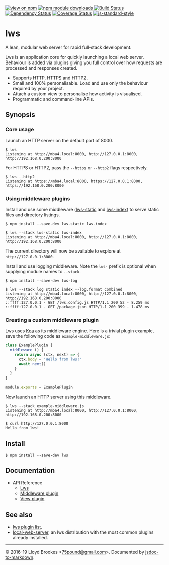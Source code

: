 [![view on npm](https://img.shields.io/npm/v/lws.svg)](https://www.npmjs.org/package/lws)
[![npm module downloads](https://img.shields.io/npm/dt/lws.svg)](https://www.npmjs.org/package/lws)
[![Build Status](https://travis-ci.org/lwsjs/lws.svg?branch=master)](https://travis-ci.org/lwsjs/lws)
[![Dependency Status](https://badgen.net/david/dep/lwsjs/lws)](https://david-dm.org/lwsjs/lws)
[![Coverage Status](https://coveralls.io/repos/github/lwsjs/lws/badge.svg)](https://coveralls.io/github/lwsjs/lws)
[![js-standard-style](https://img.shields.io/badge/code%20style-standard-brightgreen.svg)](https://github.com/feross/standard)

# lws

A lean, modular web server for rapid full-stack development.

Lws is an application core for quickly launching a local web server. Behaviour is added via plugins giving you full control over how requests are processed and responses created.

* Supports HTTP, HTTPS and HTTP2.
* Small and 100% personalisable. Load and use only the behaviour required by your project.
* Attach a custom view to personalise how activity is visualised.
* Programmatic and command-line APIs.

## Synopsis

### Core usage

Launch an HTTP server on the default port of 8000.

```
$ lws
Listening at http://mba4.local:8000, http://127.0.0.1:8000, http://192.168.0.200:8000
```

For HTTPS or HTTP2, pass the `--https` or `--http2` flags respectively.

```
$ lws --http2
Listening at https://mba4.local:8000, https://127.0.0.1:8000, https://192.168.0.200:8000
```

### Using middleware plugins

Install and use some middleware ([lws-static](https://github.com/lwsjs/static) and [lws-index](https://github.com/lwsjs/index)) to serve static files and directory listings.

```
$ npm install --save-dev lws-static lws-index

$ lws --stack lws-static lws-index
Listening at http://mba4.local:8000, http://127.0.0.1:8000, http://192.168.0.200:8000
```

The current directory will now be available to explore at `http://127.0.0.1:8000`.

Install and use logging middleware. Note the `lws-` prefix is optional when supplying module names to `--stack`.

```
$ npm install --save-dev lws-log

$ lws --stack log static index --log.format combined
Listening at http://mba4.local:8000, http://127.0.0.1:8000, http://192.168.0.200:8000
::ffff:127.0.0.1 - GET /lws.config.js HTTP/1.1 200 52 - 8.259 ms
::ffff:127.0.0.1 - GET /package.json HTTP/1.1 200 399 - 1.478 ms
```

### Creating a custom middleware plugin

Lws uses [Koa](https://github.com/koajs/koa/) as its middleware engine. Here is a trivial plugin example, save the following code as `example-middleware.js`:

```js
class ExamplePlugin {
  middleware () {
    return async (ctx, next) => {
      ctx.body = 'Hello from lws!'
      await next()
    }
  }
}

module.exports = ExamplePlugin
```

Now launch an HTTP server using this middleware.

```
$ lws --stack example-middleware.js
Listening at http://mba4.local:8000, http://127.0.0.1:8000, http://192.168.0.200:8000

$ curl http://127.0.0.1:8000
Hello from lws!
```

## Install

```
$ npm install --save-dev lws
```

## Documentation 

* API Reference
    * [Lws](https://github.com/lwsjs/lws/blob/master/doc/lws.md)
    * [Middleware plugin](https://github.com/lwsjs/lws/blob/master/doc/middleware-plugin.md)
    * [View plugin](https://github.com/lwsjs/lws/blob/master/doc/view-plugin.md)

## See also

* [lws plugin list](https://npms.io/search?q=keywords%3Alws-middleware). 
* [local-web-server](https://github.com/lwsjs/local-web-server), an lws distribution with the most common plugins already installed.

* * *

&copy; 2016-19 Lloyd Brookes \<75pound@gmail.com\>. Documented by [jsdoc-to-markdown](https://github.com/jsdoc2md/jsdoc-to-markdown).
